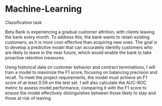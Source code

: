 # Machine-Learning
Classification task 

Beta Bank is experiencing a gradual customer attrition, with clients leaving the bank every month. To address this, the bank wants to retain existing customers, as it is more cost-effective than acquiring new ones. The goal is to develop a predictive model that can accurately identify customers who are likely to leave in the near future, which would enable the bank to take proactive retention measures.

Using historical data on customer behavior and contract terminations, I will train a model to maximize the F1 score, focusing on balancing precision and recall. To meet the project requirements, the model must achieve an F1 score of at least 0.59 on the test set. I will also calculate the AUC-ROC metric to assess model performance, comparing it with the F1 score to ensure the model effectively distinguishes between those likely to stay and those at risk of leaving.
